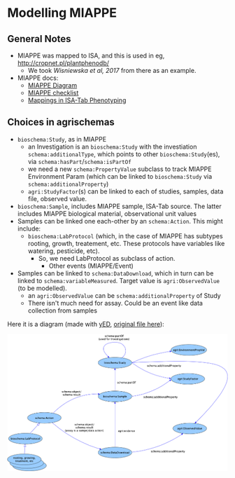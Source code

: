 # Modelling MIAPPE

## General Notes
  * MIAPPE was mapped to ISA, and this is used in eg, http://cropnet.pl/plantphenodb/
    * We took *Wisniewska et al, 2017* from there as an example.
  * MIAPPE docs:
    * [MIAPPE Diagram](https://github.com/MIAPPE/MIAPPE/tree/master/MIAPPE_Checklist-Data-Model-v1.1)
    * [MIAPPE checklist](https://github.com/MIAPPE/MIAPPE/blob/master/MIAPPE_Checklist-Data-Model-v1.1/MIAPPE_Checklist-Data-Model-v1.1.pdf)
    * [Mappings in ISA-Tab Phenotyping](https://github.com/MIAPPE/ISA-Tab-for-plant-phenotyping/blob/master/MIAPPE-ISATab%20mapping.pdf) 


## Choices in agrischemas
  * `bioschema:Study`, as in MIAPPE
    * an Investigation is an `bioschema:Study` with the investiation `schema:additionalType`, which points to other `bioschema:Study`(es), via `schema:hasPart`/`schema:isPartOf`
	* we need a new `schema:PropertyValue` subclass to track MIAPPE Environment Param (which can be linked to `bioschema:Study` via `schema:additionalProperty`)
	* `agri:StudyFactor`(s) can be linked to each of studies, samples, data file, observed value.
  * `bioschema:Sample`, includes MIAPPE sample, ISA-Tab source. The latter includes MIAPPE biological material, observational unit values
  * Samples can be linked one each-other by an `schema:Action`. This might include:
    * `bioschema:LabProtocol` (which, in the case of MIAPPE has subtypes rooting, growth, treatement, etc. These protocols have variables like watering, pesticide, etc).
      * So, we need LabProtocol as subclass of action.
		* Other events (MIAPPE/Event)
  * Samples can be linked to `schema:DataDownload`, which in turn can be linked to `schema:variableMeasured`. Target value is `agri:ObservedValue` (to be modelled).
    * an `agri:ObservedValue` can be `schema:additionalProperty` of Study
    * There isn't much need for assay. Could be an event like data collection from samples
  

Here it is a diagram (made with [yED](https://www.yworks.com/products/yed), 
[original file here](agrischema-miappe-modelling.graphmlz)):

![MIAPPE modelling](agrischema-miappe-modelling.png)
